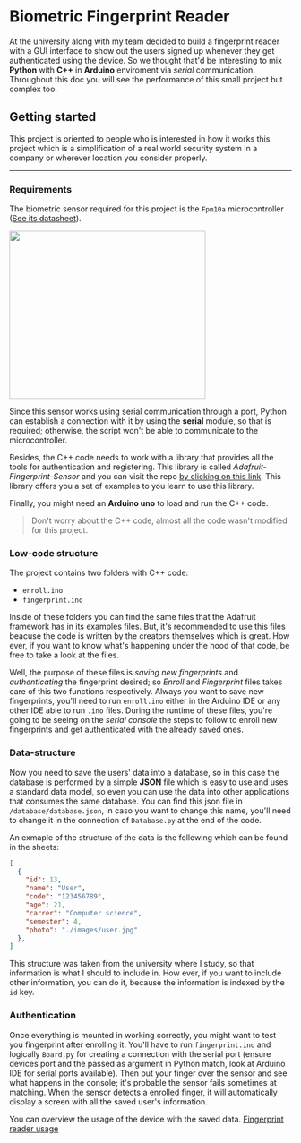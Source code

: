 # Biometric Fingerprint Reader
At the university along with my team decided to build a fingerprint reader with a GUI interface to show out the users signed up
whenever they get authenticated using the device. So we thought that'd be interesting to mix **Python** with **C++** in **Arduino**
enviroment via *serial* communication. Throughout this doc you will see the performance of this small project but complex too. 

## Getting started
This project is oriented to people who is interested in how it works this project which is a simplification of a real world security
system in a company or wherever location you consider properly.

---

### Requirements
The biometric sensor required for this project is the `Fpm10a` microcontroller 
([See its datasheet](https://artofcircuits.com/product/fpm10a)).

<img src="https://camo.githubusercontent.com/a1e7a6c7d447062cde405f47d2cfca7082815c6f557e9118b4cb073589d86e12/68747470733a2f2f63646e2d73686f702e61646166727569742e636f6d2f393730783732382f3735312d30332e6a7067" width="350" height="300">

Since this sensor works using serial communication through a port, Python can establish a connection with it by using the __serial__ 
module, so that is required; otherwise, the script won't be able to communicate to the microcontroller.

Besides, the C++ code needs to work with a library that provides all the tools for authentication and registering. This library
is called _Adafruit-Fingerprint-Sensor_ and you can visit the repo [by clicking on this link](https://github.com/adafruit/Adafruit-Fingerprint-Sensor-Library.git). This library offers you a set of examples to you learn to use this library.

Finally, you might need an **Arduino uno** to load and run the C++ code.

> Don't worry about the C++ code, almost all the code wasn't modified for this project.

### Low-code structure
The project contains two folders with C++ code:

* `enroll.ino`
* `fingerprint.ino`

Inside of these folders you can find the same files that the Adafruit framework has in its examples files. But, it's recommended to use this files
beacuse the code is written by the creators themselves which is great. How ever, if you want to know what's happening under the hood of that code,
be free to take a look at the files.

Well, the purpose of these files is _saving new fingerprints_ and _authenticating_ the fingerprint desired; so _Enroll_ and _Fingerprint_ files
takes care of this two functions respectively. Always you want to save new fingerprints, you'll need to run `enroll.ino` either in the Arduino IDE 
or any other IDE able to run `.ino` files. During the runtime of these files, you're going to be seeing on the _serial console_ the steps to follow to enroll new fingerprints and get authenticated with the already saved ones.

### Data-structure 
Now you need to save the users' data into a database, so in this case the database is performed by a simple **JSON** file which is easy to use and
uses a standard data model, so even you can use the data into other applications that consumes the same database. You can find this json file in
`/database/database.json`, in caso you want to change this name, you'll need to change it in the connection of `Database.py` at the end of the code.

An exmaple of the structure of the data is the following which can be found in the sheets:

```json
[
  {
    "id": 13,
    "name": "User",
    "code": "123456789",
    "age": 21,
    "carrer": "Computer science",
    "semester": 4,
    "photo": "./images/user.jpg"
  },
]
```

This structure was taken from the university where I study, so that information is what I should to include in. How ever, if you want to include
other information, you can do it, because the information is indexed by the `id` key. 

### Authentication
Once everything is mounted in working correctly, you might want to test you fingerprint after enrolling it. You'll have to run `fingerprint.ino` and
logically `Board.py` for creating a connection with the serial port (ensure devices port and the passed as argument in Python match, look at 
Arduino IDE for serial ports available). Then put your finger over the sensor and see what happens in the console; it's probable the sensor fails 
sometimes at matching. When the sensor detects a enrolled finger, it will automatically display a screen with all the saved user's information.

You can overview the usage of the device with the saved data.
[Fingerprint reader usage](https://youtu.be/CyLK2_s7_fM)
